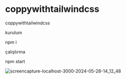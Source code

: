 # coppywithtailwindcss

 coppywithtailwindcss


kurulum


npm i


çalıştırma


npm start


![screencapture-localhost-3000-2024-05-28-14_12_48](https://github.com/uhuddurmus/isbulnet/assets/74601877/0e22acea-8c40-4688-895b-b2bff131f216)
